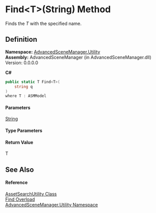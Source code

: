# Find\<T>(String) Method

Finds the _T_ with the specified name.

## Definition

**Namespace:** [AdvancedSceneManager.Utility](N_AdvancedSceneManager_Utility.md)\
**Assembly:** AdvancedSceneManager (in AdvancedSceneManager.dll) Version: 0.0.0.0

**C#**

```c#
public static T Find<T>(
	string q
)
where T : ASMModel

```

#### Parameters

&#x20; [String](https://learn.microsoft.com/dotnet/api/system.string)&#x20;

#### Type Parameters

#### Return Value

T

## See Also

#### Reference

[AssetSearchUtility Class](T_AdvancedSceneManager_Utility_AssetSearchUtility.md)\
[Find Overload](Overload_AdvancedSceneManager_Utility_AssetSearchUtility_Find.md)\
[AdvancedSceneManager.Utility Namespace](N_AdvancedSceneManager_Utility.md)
